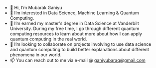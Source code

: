 - 👋 Hi, I’m Mubarak Ganiyu
- 👀 I’m interested in Data Science, Machine Learning & Quantum Computing.
- 🌱 I’m earned my master's degree in Data Science at Vanderbilt University. During my free time, I go through different quantum computing resources to learn about more about how I can apply quantum computing in the real world.
- 💞️ I’m looking to collaborate on projects involving to use data science and quantum computing to build better explanations about different phenomena in our world.
- 📫 You can reach out to me via e-mail @ ganiyubaraq@gmail.com

<!---
MUbarak123-56/MUbarak123-56 is a ✨ special ✨ repository because its `README.md` (this file) appears on your GitHub profile.
You can click the Preview link to take a look at your changes.
--->
